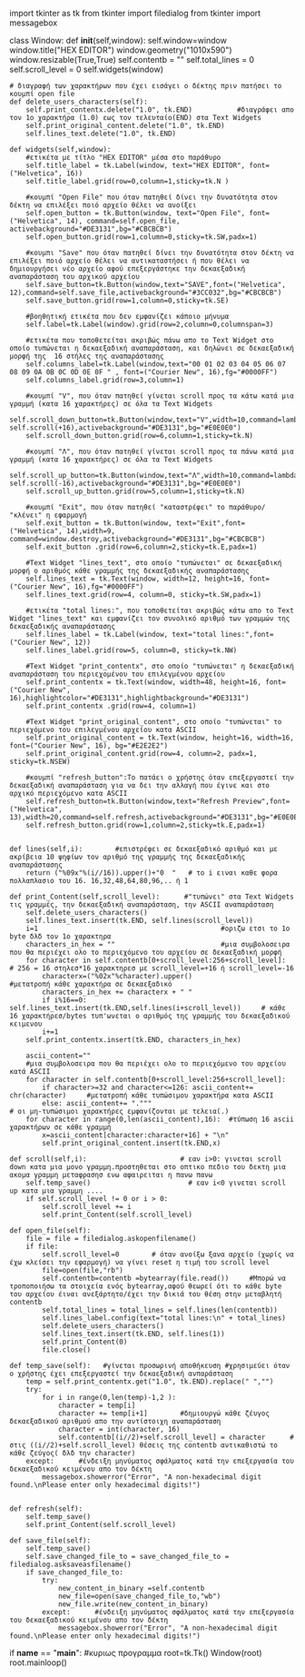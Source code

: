 import tkinter as tk 
from tkinter import filedialog
from tkinter import messagebox

class Window:
    def __init__(self,window):
        self.window=window
        window.title("HEX EDITOR")
        window.geometry("1010x590")
        window.resizable(True,True)
        self.contentb = ""
        self.total_lines = 0
        self.scroll_level = 0
        self.widgets(window)

    # διαγραφή των χαρακτήρων που έχει εισάγει ο δέκτης πριν πατήσει το κουμπί open file 
    def delete_users_characters(self):
        self.print_contentx.delete("1.0", tk.END)           #διαγράφει απο τον 1ο χαρακτήρα (1.0) εως τον τελευταίο(END) στα Text Widgets 
        self.print_original_content.delete("1.0", tk.END)   
        self.lines_text.delete("1.0", tk.END)  

    def widgets(self,window):                              
        #ετικέτα με τίτλο "HEX EDITOR" μέσα στο παράθυρο 
        self.title_label = tk.Label(window, text="HEX EDITOR", font=("Helvetica", 16))
        self.title_label.grid(row=0,column=1,sticky=tk.N )

        #κουμπί "Open File" που όταν πατηθεί δίνει την δυνατότητα στον δέκτη να επιλέξει ποιό αρχείο θέλει να ανοίξει
        self.open_button = tk.Button(window, text="Open File", font=("Helvetica", 14), command=self.open_file, activebackground="#DE3131",bg="#CBCBCB")
        self.open_button.grid(row=1,column=0,sticky=tk.SW,padx=1)

        #κουμπι "Save" που όταν πατηθεί δίνει την δυνατότητα στον δέκτη να επιλέξει ποιό αρχείο θέλει να αντικαταστήσει ή που θέλει να δημιουργήσει νέο αρχείο αφού επεξεργάστηκε την δεκαεξαδική αναπαράσταση του αρχικού αρχείου
        self.save_button=tk.Button(window,text="SAVE",font=("Helvetica", 12),command=self.save_file,activebackground="#3CC032",bg="#CBCBCB")
        self.save_button.grid(row=1,column=0,sticky=tk.SE)

        #βοηθητική ετικέτα που δεν εμφανίζει κάποιο μήνυμα
        self.label=tk.Label(window).grid(row=2,column=0,columnspan=3)

        #ετικέτα που τοποθετείται ακριβώς πάνω απο το Text Widget στο οποίο τυπώνεται η δεκαεξαδική αναπαράσταση, και δηλώνει σε δεκαεξαδική μορφή της  16 στήλες της αναπαράστασης
        self.columns_label=tk.Label(window,text="00 01 02 03 04 05 06 07 08 09 0A 0B 0C 0D 0E 0F " , font=("Courier New", 16),fg="#0000FF")
        self.columns_label.grid(row=3,column=1)

        #κουμπί "V", που όταν πατηθεί γίνεται scroll προς τα κάτω κατά μια γραμμή (κατα 16 χαρακτήρες) σε όλα τα Text Widgets
        self.scroll_down_button=tk.Button(window,text="V",width=10,command=lambda: self.scroll(+16),activebackground="#DE3131",bg="#E0E0E0")
        self.scroll_down_button.grid(row=6,column=1,sticky=tk.N)
        
        #κουμπί "Λ", που όταν πατηθεί γίνεται scroll προς τα πάνω κατά μια γραμμή (κατα 16 χαρακτήρες) σε όλα τα Text Widgets
        self.scroll_up_button=tk.Button(window,text="Λ",width=10,command=lambda: self.scroll(-16),activebackground="#DE3131",bg="#E0E0E0")
        self.scroll_up_button.grid(row=5,column=1,sticky=tk.N)
        
        #κουμπί "Exit", που όταν πατηθεί "καταστρέφει" το παράθυρο/ "κλένει" η εφαρμογή
        self.exit_button = tk.Button(window, text="Exit",font=("Helvetica", 14),width=9, command=window.destroy,activebackground="#DE3131",bg="#CBCBCB")
        self.exit_button .grid(row=6,column=2,sticky=tk.E,padx=1)
        
        #Text Widget "lines_text", στο οποίο "τυπώνεται" σε δεκαεξαδική μορφή ο αριθμός κάθε γραμμής της δεκαεξαδικής αναπαράστασης
        self.lines_text = tk.Text(window, width=12, height=16, font=("Courier New", 16),fg="#0000FF")
        self.lines_text.grid(row=4, column=0, sticky=tk.SW,padx=1)
        
        #ετικέτα "total lines:", που τοποθετείται ακριβώς κάτω απο το Text Widget "lines_text" και εμφανίζει τον συνολικό αριθμό των γραμμών της δεκαεξαδικής αναπαράστασης
        self.lines_label = tk.Label(window, text="total lines:",font=("Courier New", 12))
        self.lines_label.grid(row=5, column=0, sticky=tk.NW)
        
        #Text Widget "print_contentx", στο οποίο "τυπώνεται" η δεκαεξαδική αναπαράσταση του περιεχομένου του επιλεγμένου αρχείου
        self.print_contentx = tk.Text(window, width=48, height=16, font=("Courier New", 16),highlightcolor="#DE3131",highlightbackground="#DE3131")
        self.print_contentx .grid(row=4, column=1)
        
        #Text Widget "print_original_content", στο οποίο "τυπώνεται" το περιεχόμενο του επιλεγμένου αρχείου κατα ASCII
        self.print_original_content = tk.Text(window, height=16, width=16, font=("Courier New", 16), bg="#E2E2E2")
        self.print_original_content.grid(row=4, column=2, padx=1, sticky=tk.NSEW)
    
        #κουμπί "refresh_button":Το πατάει ο χρήστης όταν επεξεργαστεί την δεκαεξαδική αναπαράσταση για να δει την αλλαγή που έγινε και στο αρχικό περιεχόμενο κατα ASCII 
        self.refresh_button=tk.Button(window,text="Refresh Preview",font=("Helvetica", 13),width=20,command=self.refresh,activebackground="#DE3131",bg="#E0E0E0")
        self.refresh_button.grid(row=1,column=2,sticky=tk.E,padx=1)
        

    def lines(self,i):        #επιστρέφει σε δεκαεξαδικό αριθμό και με ακρίβεια 10 ψηφίων τον αριθμό της γραμμής της δεκαεξαδικής αναπαράστασης 
        return ("%09x"%(i//16)).upper()+"0  "   # το i ειναι καθε φορα πολλαπλασιο του 16. 16,32,48,64,80,96,.. ή 1

    def print_Content(self,scroll_level):      #"τυπώνει" στα Text Widgets τις γραμμές, την δεκαεξαδική αναπαράσταση, την ASCII αναπαράσταση
        self.delete_users_characters() 
        self.lines_text.insert(tk.END, self.lines(scroll_level))  
        i=1                                             #οριζω ετσι το 1ο byte δλδ τον 1ο χαρακτηρα 
        characters_in_hex = ""                          #μια συμβολοσειρα που θα περιέχει ολο το περιεχόμενο του αρχείου σε δεκαεξαδική μορφή
        for character in self.contentb[0+scroll_level:256+scroll_level]:      # 256 = 16 στηλεσ*16 χαρακτηρεσ με scroll_level=+16 ή scroll_level=-16 
            characterx=("%02x"%character).upper()                        #μετατροπή κάθε χαρακτήρα σε δεκαεξαδικό 
            characters_in_hex += characterx + " "
            if i%16==0: self.lines_text.insert(tk.END,self.lines(i+scroll_level))     # κάθε 16 χαρακτήρεσ/bytes τυπ'ωνεται ο αριθμός της γραμμής του δεκαεξαδικού κειμενου 
            i+=1
        self.print_contentx.insert(tk.END, characters_in_hex)       
        
        ascii_content=""                                 
        #μια συμβολοσειρα που θα περιέχει ολο το περιεχόμενο του αρχείου κατά ASCII
        for character in self.contentb[0+scroll_level:256+scroll_level]:
            if character>=32 and character<=126: ascii_content+= chr(character)     #μετατροπή κάθε τυπώσιμου χαρακτήρα κατα ASCII
            else: ascii_content+= "."""                                             # οι μη-τυπώσιμοι χαρακτήρες εμφανίζονται με τελεια(.)
        for character in range(0,len(ascii_content),16):  #τύπωση 16 ascii χαρακτήρων σε κάθε γραμμή 
            x=ascii_content[character:character+16] + "\n"
            self.print_original_content.insert(tk.END,x)

    def scroll(self,i):                       # εαν i>0: γινεται scroll down κατα μια μονο γραμμη.προστηθεται στο οπτικο πεδιο του δεκτη μια ακομα γραμμη μεταφρασησ ενω αφαιρειται η πανω πανω 
        self.temp_save()                        # εαν i<0 γινεται scroll up κατα μια γραμμη ....
        if self.scroll_level != 0 or i > 0:
            self.scroll_level += i
            self.print_Content(self.scroll_level)
    
    def open_file(self):
        file = file = filedialog.askopenfilename()
        if file:
            self.scroll_level=0        # όταν ανοίξω ξανα αρχείο (χωρίς να έχω κλείσει την εφαρμογή) να γίνει reset η τιμή του scroll level
            file=open(file,"rb")
            self.contentb=contentb =bytearray(file.read())     #Μπορώ να τροποποιήσω τα στοιχεία ενός bytearray,αφού θεωρεί ότι το κάθε byte του αρχείου έιναι ανεξάρτητο/έχει την δικιά του θέση στην μεταβλητή contentb 
            self.total_lines = total_lines = self.lines(len(contentb))
            self.lines_label.config(text="total lines:\n" + total_lines)  
            self.delete_users_characters()
            self.lines_text.insert(tk.END, self.lines(1))           
            self.print_Content(0)
            file.close()

    def temp_save(self):   #γίνεται προσωρινή αποθήκευση #χρησιμεύει όταν ο χρήστης έχει επεξεργαστεί την δεκαεξαδική ανπαράσταση
        temp = self.print_contentx.get("1.0", tk.END).replace(" ","")
        try: 
            for i in range(0,len(temp)-1,2 ):
                character = temp[i]
                character += temp[i+1]        #δημιουργώ κάθε ζέυγος δεκαεξαδικού αριθμού απο την αντίστοιχη αναπαράσταση
                character = int(character, 16)
                self.contentb[(i//2)+self.scroll_level] = character      # στις ((i//2)+self.scroll_level) θέσεις της contentb αντικαθιστώ το κάθε ζεύγος( δλδ την character)
        except:      #ένδειξη μηνύματος σφάλματος κατά την επεξεργασία του δεκαεξαδικού κειμένου απο τον δέκτη 
            messagebox.showerror("Error", "A non-hexadecimal digit found.\nPlease enter only hexadecimal digits!")
    

    def refresh(self):
        self.temp_save()
        self.print_Content(self.scroll_level)

    def save_file(self):
        self.temp_save()
        self.save_changed_file_to = save_changed_file_to = filedialog.asksaveasfilename()
        if save_changed_file_to:
            try: 
                new_content_in_binary =self.contentb
                new_file=open(save_changed_file_to,"wb")
                new_file.write(new_content_in_binary)
            except:      #ένδειξη μηνύματος σφάλματος κατά την επεξεργασία του δεκαεξαδικού κειμένου απο τον δέκτη 
                messagebox.showerror("Error", "A non-hexadecimal digit found.\nPlease enter only hexadecimal digits!")
    
if __name__ == "__main__": #κυριως προγραμμα
    root=tk.Tk()
    Window(root)
    root.mainloop()
